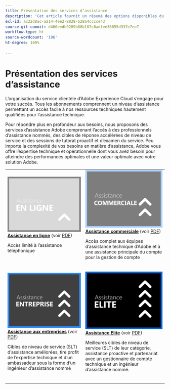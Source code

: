 ```yaml
---
title: Présentation des services d’assistance
description: 'Cet article fournit un résumé des options disponibles du service clientèle pour d’Adobe Experience Cloud. Ces options sont les suivantes : en ligne, commerciale, aux entreprises et Elite.'
exl-id: ac22d8ac-a214-4ee2-8828-b28a4cccce43
source-git-commit: d466eedb9289b88b187c0adfee36055d937e7ee7
workflow-type: ht
source-wordcount: '196'
ht-degree: 100%

---
```


# Présentation des services d’assistance

L’organisation du service clientèle d’Adobe Experience Cloud s’engage pour votre succès. Tous les abonnements comprennent un niveau d’assistance permettant un accès facile à nos ressources techniques hautement qualifiées pour l’assistance technique.

Pour répondre plus en profondeur aux besoins, nous proposons des services d’assistance Adobe comprenant l’accès à des professionnels d’assistance nommés, des cibles de réponse accélérées de niveau de service et des sessions de tutorat proactif et d’examen du service. Peu importe la complexité de vos besoins en matière d’assistance, Adobe vous offre l’expertise technique et opérationnelle dont vous avez besoin pour atteindre des performances optimales et une valeur optimale avec votre solution Adobe.

<table style="table-layout:fixed">
<tr>
  <td>
    <a href="online.md">
    <img alt="En ligne" src="assets/OnlineSupportThumbnail.png"/>
    </a>
    <div>
    <a href="online.md"><strong>Assistance en ligne</strong></a> (voir <a href="assets/OnlineSupportDatasheet.pdf" target="_blank">PDF</a>)
    </div>
    <p>Accès limité à l’assistance téléphonique</p>
    <br>
  </td>
  <td>
    <a href="business.md">
      <img alt="Commerciale" src="assets/BusinessSupportThumbnail.png">
    </a>
    <div>
    <a href="business.md"><strong>Assistance commerciale</strong></a> (voir <a href="assets/BusinessSupportDatasheet.pdf" target="_blank">PDF</a>)
    </div>
    <p>Accès complet aux équipes d’assistance technique d’Adobe et à une assistance principale du compte pour la gestion de compte</p>
    <br>
  </td>
</tr>
<tr>
  <td>
    <a href="enterprise.md">
    <img alt="Entreprise" src="assets/EnterpriseSupportThumbnail.png"/>
    </a>
    <div>
    <a href="enterprise.md"><strong>Assistance aux entreprises</strong></a> (voir <a href="assets/EnterpriseSupportDatasheet.pdf" target="_blank">PDF</a>)
    </div>
    <p>Cibles de niveau de service (SLT) d’assistance améliorées, tire profit de l’expertise technique et d’un ambassadeur sous la forme d’un ingénieur d’assistance nommé</p>
    <br>
  </td>
  <td>
    <a href="elite.md">
      <img alt="Elite" src="assets/EliteSupportThumbnail.png">
    </a>
    <div>
    <a href="elite.md"><strong>Assistance Elite</strong></a> (voir <a href="assets/EliteSupportDatasheet.pdf" target="_blank">PDF</a>)
    </div>
    <p>Meilleures cibles de niveau de service (SLT) de leur catégorie, assistance proactive et partenariat avec un gestionnaire de compte technique et un ingénieur d’assistance nommé.</p>
    <br>
  </td>
</tr>
</table>

